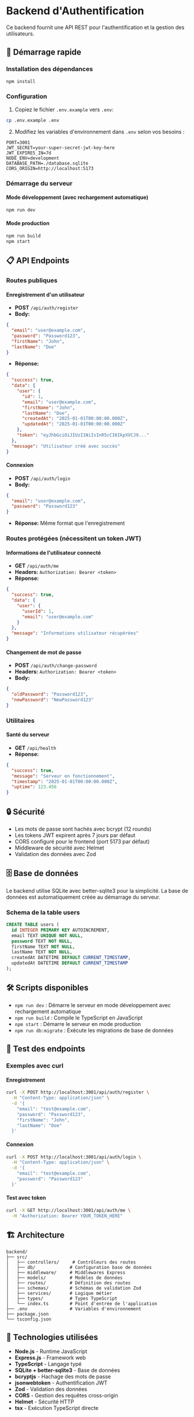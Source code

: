 # Backend d'Authentification

Ce backend fournit une API REST pour l'authentification et la gestion des utilisateurs.

## 🚀 Démarrage rapide

### Installation des dépendances
```bash
npm install
```

### Configuration
1. Copiez le fichier `.env.example` vers `.env`:
```bash
cp .env.example .env
```

2. Modifiez les variables d'environnement dans `.env` selon vos besoins :
```env
PORT=3001
JWT_SECRET=your-super-secret-jwt-key-here
JWT_EXPIRES_IN=7d
NODE_ENV=development
DATABASE_PATH=./database.sqlite
CORS_ORIGIN=http://localhost:5173
```

### Démarrage du serveur

#### Mode développement (avec rechargement automatique)
```bash
npm run dev
```

#### Mode production
```bash
npm run build
npm start
```

## 📋 API Endpoints

### Routes publiques

#### Enregistrement d'un utilisateur
- **POST** `/api/auth/register`
- **Body:**
```json
{
  "email": "user@example.com",
  "password": "Password123",
  "firstName": "John",
  "lastName": "Doe"
}
```
- **Réponse:**
```json
{
  "success": true,
  "data": {
    "user": {
      "id": 1,
      "email": "user@example.com",
      "firstName": "John",
      "lastName": "Doe",
      "createdAt": "2025-01-01T00:00:00.000Z",
      "updatedAt": "2025-01-01T00:00:00.000Z"
    },
    "token": "eyJhbGciOiJIUzI1NiIsInR5cCI6IkpXVCJ9..."
  },
  "message": "Utilisateur créé avec succès"
}
```

#### Connexion
- **POST** `/api/auth/login`
- **Body:**
```json
{
  "email": "user@example.com",
  "password": "Password123"
}
```
- **Réponse:** Même format que l'enregistrement

### Routes protégées (nécessitent un token JWT)

#### Informations de l'utilisateur connecté
- **GET** `/api/auth/me`
- **Headers:** `Authorization: Bearer <token>`
- **Réponse:**
```json
{
  "success": true,
  "data": {
    "user": {
      "userId": 1,
      "email": "user@example.com"
    }
  },
  "message": "Informations utilisateur récupérées"
}
```

#### Changement de mot de passe
- **POST** `/api/auth/change-password`
- **Headers:** `Authorization: Bearer <token>`
- **Body:**
```json
{
  "oldPassword": "Password123",
  "newPassword": "NewPassword123"
}
```

### Utilitaires

#### Santé du serveur
- **GET** `/api/health`
- **Réponse:**
```json
{
  "success": true,
  "message": "Serveur en fonctionnement",
  "timestamp": "2025-01-01T00:00:00.000Z",
  "uptime": 123.456
}
```

## 🔒 Sécurité

- Les mots de passe sont hachés avec bcrypt (12 rounds)
- Les tokens JWT expirent après 7 jours par défaut
- CORS configuré pour le frontend (port 5173 par défaut)
- Middleware de sécurité avec Helmet
- Validation des données avec Zod

## 🗄️ Base de données

Le backend utilise SQLite avec better-sqlite3 pour la simplicité. La base de données est automatiquement créée au démarrage du serveur.

### Schema de la table users
```sql
CREATE TABLE users (
  id INTEGER PRIMARY KEY AUTOINCREMENT,
  email TEXT UNIQUE NOT NULL,
  password TEXT NOT NULL,
  firstName TEXT NOT NULL,
  lastName TEXT NOT NULL,
  createdAt DATETIME DEFAULT CURRENT_TIMESTAMP,
  updatedAt DATETIME DEFAULT CURRENT_TIMESTAMP
);
```

## 🛠️ Scripts disponibles

- `npm run dev` : Démarre le serveur en mode développement avec rechargement automatique
- `npm run build` : Compile le TypeScript en JavaScript
- `npm start` : Démarre le serveur en mode production
- `npm run db:migrate` : Exécute les migrations de base de données

## 🧪 Test des endpoints

### Exemples avec curl

#### Enregistrement
```bash
curl -X POST http://localhost:3001/api/auth/register \
  -H "Content-Type: application/json" \
  -d '{
    "email": "test@example.com",
    "password": "Password123",
    "firstName": "John",
    "lastName": "Doe"
  }'
```

#### Connexion
```bash
curl -X POST http://localhost:3001/api/auth/login \
  -H "Content-Type: application/json" \
  -d '{
    "email": "test@example.com",
    "password": "Password123"
  }'
```

#### Test avec token
```bash
curl -X GET http://localhost:3001/api/auth/me \
  -H "Authorization: Bearer YOUR_TOKEN_HERE"
```

## 🏗️ Architecture

```
backend/
├── src/
│   ├── controllers/     # Contrôleurs des routes
│   ├── db/             # Configuration base de données
│   ├── middleware/     # Middlewares Express
│   ├── models/         # Modèles de données
│   ├── routes/         # Définition des routes
│   ├── schemas/        # Schémas de validation Zod
│   ├── services/       # Logique métier
│   ├── types/          # Types TypeScript
│   └── index.ts        # Point d'entrée de l'application
├── .env                # Variables d'environnement
├── package.json
└── tsconfig.json
```

## 🔧 Technologies utilisées

- **Node.js** - Runtime JavaScript
- **Express.js** - Framework web
- **TypeScript** - Langage typé
- **SQLite + better-sqlite3** - Base de données
- **bcryptjs** - Hachage des mots de passe
- **jsonwebtoken** - Authentification JWT
- **Zod** - Validation des données
- **CORS** - Gestion des requêtes cross-origin
- **Helmet** - Sécurité HTTP
- **tsx** - Exécution TypeScript directe